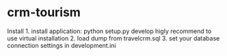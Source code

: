 # crm-tourism
Install  1. install application:     python setup.py develop     higly recommend to use virtual installation 2. load dump from travelcrm.sql 3. set your database connection settings in development.ini
